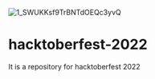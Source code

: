 ![1_SWUKKsf9TrBNTdOEQc3yvQ](https://user-images.githubusercontent.com/116619371/198190701-d341fd7d-9790-4b5f-aee5-26258fbf2f92.png)

# hacktoberfest-2022
It is a repository for hacktoberfest 2022
